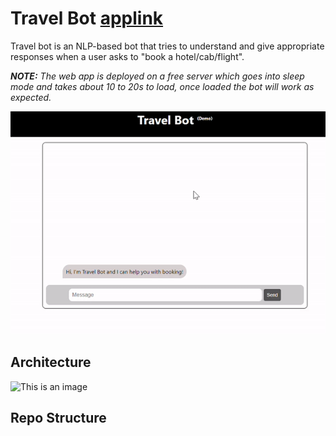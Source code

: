 # Travel Bot [applink](https://travel-bot-demo.herokuapp.com/)
Travel bot is an NLP-based bot that tries to understand and give appropriate responses when a user asks to "book a hotel/cab/flight".

***NOTE:** The web app is deployed on a free server which goes into sleep mode and takes about 10 to 20s to load, once loaded the bot will work as expected.* 

![Demo](https://github.com/abhijitpai000/travel-bot/blob/main/travel-bot-demo.gif)

## Architecture
![This is an image](/#)

## Repo Structure

